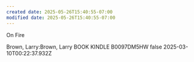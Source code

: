 ```yaml
---
created date: 2025-05-26T15:40:55-07:00
modified date: 2025-05-26T15:40:55-07:00
---
```

On Fire

Brown, Larry:Brown, Larry
BOOK
KINDLE
B0097DM5HW
false
2025-03-10T00:22:37.932Z
